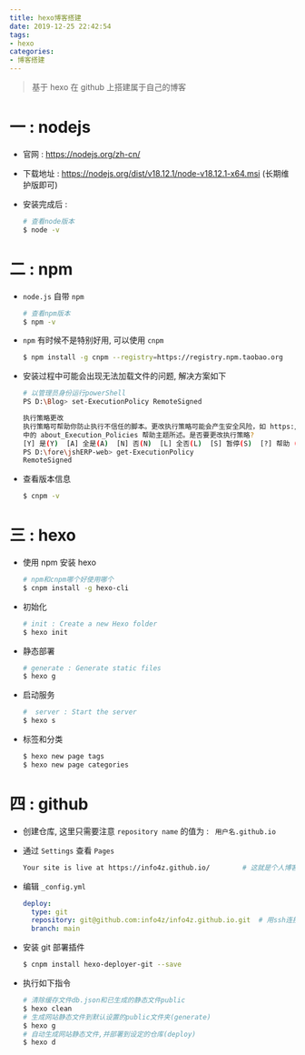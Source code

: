 ```yaml
---
title: hexo博客搭建
date: 2019-12-25 22:42:54
tags: 
- hexo
categories:
- 博客搭建
---
```




> 基于 hexo 在 github 上搭建属于自己的博客

# 一 : nodejs

* 官网 : https://nodejs.org/zh-cn/

* 下载地址 : https://nodejs.org/dist/v18.12.1/node-v18.12.1-x64.msi (长期维护版即可)

* 安装完成后 : 

  ```sh
  # 查看node版本
  $ node -v
  ```

# 二 : npm

* `node.js` 自带 `npm`

  ```sh
  # 查看npm版本
  $ npm -v
  ```

* `npm` 有时候不是特别好用, 可以使用 `cnpm`

  ```sh
  $ npm install -g cnpm --registry=https://registry.npm.taobao.org
  ```

* 安装过程中可能会出现无法加载文件的问题, 解决方案如下

  ```sh
  # 以管理员身份运行powerShell
  PS D:\Blog> set-ExecutionPolicy RemoteSigned
  
  执行策略更改
  执行策略可帮助你防止执行不信任的脚本。更改执行策略可能会产生安全风险，如 https:/go.microsoft.com/fwlink/?LinkID=135170
  中的 about_Execution_Policies 帮助主题所述。是否要更改执行策略?
  [Y] 是(Y)  [A] 全是(A)  [N] 否(N)  [L] 全否(L)  [S] 暂停(S)  [?] 帮助 (默认值为“N”): A
  PS D:\fore\jshERP-web> get-ExecutionPolicy
  RemoteSigned
  ```

* 查看版本信息

  ```sh
  $ cnpm -v
  ```

# 三 : hexo

* 使用 npm 安装 hexo

  ```sh
  # npm和cnpm哪个好使用哪个
  $ cnpm install -g hexo-cli
  ```

* 初始化

  ```sh
  # init : Create a new Hexo folder
  $ hexo init
  ```

* 静态部署

  ```sh
  # generate : Generate static files
  $ hexo g
  ```

* 启动服务

  ```sh
  #  server : Start the server
  $ hexo s
  ```

* 标签和分类

  ```sh
  $ hexo new page tags
  $ hexo new page categories
  ```

# 四 : github

* 创建仓库, 这里只需要注意 `repository name` 的值为 : ` 用户名.github.io`

* 通过 `Settings` 查看 `Pages`

  ```sh
  Your site is live at https://info4z.github.io/		# 这就是个人博客的地址
  ```

* 编辑 `_config.yml`

  ```yaml
  deploy:
    type: git
    repository: git@github.com:info4z/info4z.github.io.git 	# 用ssh连接
    branch: main
  ```

* 安装 git 部署插件

  ```sh
  $ cnpm install hexo-deployer-git --save
  ```

* 执行如下指令

  ```sh
  # 清除缓存文件db.json和已生成的静态文件public
  $ hexo clean   
  # 生成网站静态文件到默认设置的public文件夹(generate)
  $ hexo g
  # 自动生成网站静态文件,并部署到设定的仓库(deploy)
  $ hexo d
  ```


